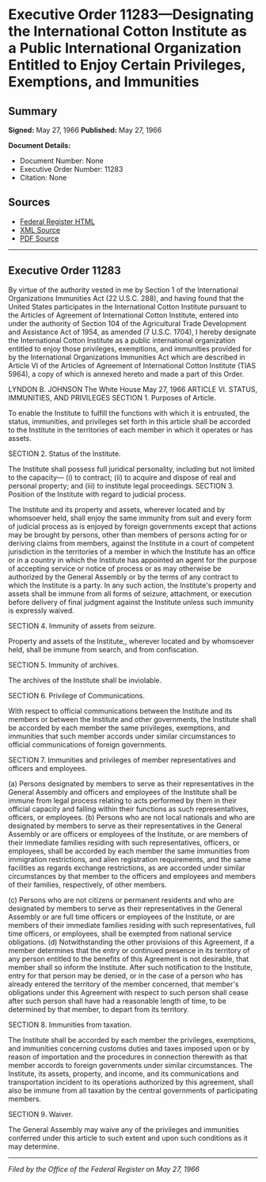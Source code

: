 # Executive Order 11283—Designating the International Cotton Institute as a Public International Organization Entitled to Enjoy Certain Privileges, Exemptions, and Immunities

## Summary

**Signed:** May 27, 1966
**Published:** May 27, 1966

**Document Details:**
- Document Number: None
- Executive Order Number: 11283
- Citation: None

## Sources
- [Federal Register HTML](https://www.presidency.ucsb.edu/documents/executive-order-11283-designating-the-international-cotton-institute-public-international)
- [XML Source](None)
- [PDF Source](None)

---

## Executive Order 11283

By virtue of the authority vested in me by Section 1 of the International Organizations Immunities Act (22 U.S.C. 288), and having found that the United States participates in the International Cotton Institute pursuant to the Articles of Agreement of International Cotton Institute, entered into under the authority of Section 104 of the Agricultural Trade Development and Assistance Act of 1954, as amended (7 U.S.C. 1704), I hereby designate the International Cotton Institute as a public international organization entitled to enjoy those privileges, exemptions, and immunities provided for by the International Organizations Immunities Act which are described in Article VI of the Articles of Agreement of International Cotton Institute (TIAS 5964), a copy of which is annexed hereto and made a part of this Order.

LYNDON B. JOHNSON
The White House
May 27, 1966
ARTICLE VI. STATUS, IMMUNITIES, AND PRIVILEGES
SECTION 1. Purposes of Article.

To enable the Institute to fulfill the functions with which it is entrusted, the status, immunities, and privileges set forth in this article shall be accorded to the Institute in the territories of each member in which it operates or has assets.

SECTION 2. Status of the Institute.

The Institute shall possess full juridical personality, including but not limited to the capacity—
    (i) to contract;
    (ii) to acquire and dispose of real and personal property; and
    (iii) to institute legal proceedings.
SECTION 3. Position of the Institute with regard to judicial process.

The Institute and its property and assets, wherever located and by whomsoever held, shall enjoy the same immunity from suit and every form of judicial process as is enjoyed by foreign governments except that actions may be brought by persons, other than members of persons acting for or deriving claims from members, against the Institute in a court of competent jurisdiction in the territories of a member in which the Institute has an office or in a country in which the Institute has appointed an agent for the purpose of accepting service or notice of process or as may otherwise be authorized by the General Assembly or by the terms of any contract to which the Institute is a party. In any such action, the Institute's property and assets shall be immune from all forms of seizure, attachment, or execution before delivery of final judgment against the Institute unless such immunity is expressly waived.

SECTION 4. Immunity of assets from seizure.

Property and assets of the Institute,, wherever located and by whomsoever held, shall be immune from search, and from confiscation.

SECTION 5. Immunity of archives.

The archives of the Institute shall be inviolable.

SECTION 6. Privilege of Communications.

With respect to official communications between the Institute and its members or between the Institute and other governments, the Institute shall be accorded by each member the same privileges, exemptions, and immunities that such member accords under similar circumstances to official communications of foreign governments.

SECTION 7. Immunities and privileges of member representatives and officers and employees.

(a) Persons designated by members to serve as their representatives in the General Assembly and officers and employees of the Institute shall be immune from legal process relating to acts performed by them in their official capacity and falling within their functions as such representatives, officers, or employees.
(b) Persons who are not local nationals and who are designated by members to serve as their representatives in the General Assembly or are officers or employees of the Institute, or are members of their immediate families residing with such representatives, officers, or employees, shall be accorded by each member the same immunities from immigration restrictions, and alien registration requirements, and the same facilities as regards exchange restrictions, as are accorded under similar circumstances by that member to the officers and employees and members of their families, respectively, of other members.

(c) Persons who are not citizens or permanent residents and who are designated by members to serve as their representatives in the General Assembly or are full time officers or employees of the Institute, or are members of their immediate families residing with such representatives, full time officers, or employees, shall be exempted from national service obligations.
(d) Notwithstanding the other provisions of this Agreement, if a member determines that the entry or continued presence in its territory of any person entitled to the benefits of this Agreement is not desirable, that member shall so inform the Institute. After such notification to the Institute, entry for that person may be denied, or in the case of a person who has already entered the territory of the member concerned, that member's obligations under this Agreement with respect to such person shall cease after such person shall have had a reasonable length of time, to be determined by that member, to depart from its territory.

SECTION 8. Immunities from taxation.

The Institute shall be accorded by each member the privileges, exemptions, and immunities concerning customs duties and taxes imposed upon or by reason of importation and the procedures in connection therewith as that member accords to foreign governments under similar circumstances. The Institute, its assets, property, and income, and its communications and transportation incident to its operations authorized by this agreement, shall also be immune from all taxation by the central governments of participating members.

SECTION 9. Waiver.

The General Assembly may waive any of the privileges and immunities conferred under this article to such extent and upon such conditions as it may determine.

---

*Filed by the Office of the Federal Register on May 27, 1966*
